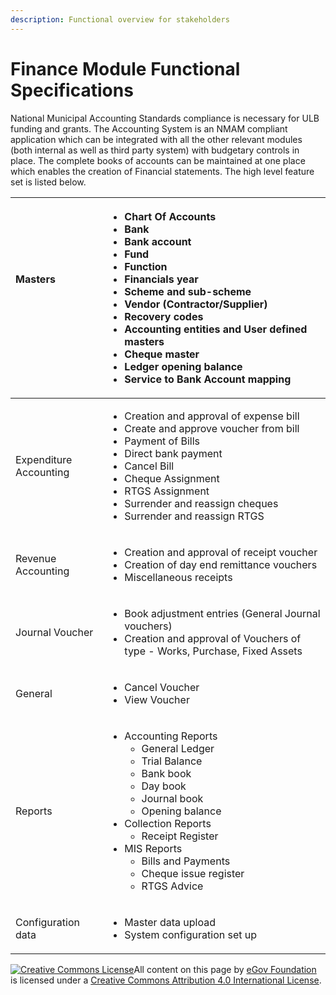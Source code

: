 ```yaml
---
description: Functional overview for stakeholders
---
```


# Finance Module Functional Specifications

National Municipal Accounting Standards compliance is necessary for ULB funding and grants. The Accounting System is an NMAM compliant application which can be integrated with all the other relevant modules \(both internal as well as third party system\) with budgetary controls in place. The complete books of accounts can be maintained at one place which enables the creation of Financial statements. The high level feature set is listed below.   
  


<table>
  <thead>
    <tr>
      <th style="text-align:left">Masters
        <br />
        <br />
        <br />
        <br />
      </th>
      <th style="text-align:left">
        <ul>
          <li>Chart Of Accounts</li>
          <li>Bank</li>
          <li>Bank account</li>
          <li>Fund</li>
          <li>Function</li>
          <li>Financials year</li>
          <li>Scheme and sub-scheme</li>
          <li>Vendor (Contractor/Supplier)</li>
          <li>Recovery codes</li>
          <li>Accounting entities and User defined masters</li>
          <li>Cheque master</li>
          <li>Ledger opening balance</li>
          <li>Service to Bank Account mapping</li>
        </ul>
      </th>
    </tr>
  </thead>
  <tbody>
    <tr>
      <td style="text-align:left">Expenditure Accounting</td>
      <td style="text-align:left">
        <ul>
          <li>Creation and approval of expense bill</li>
          <li>Create and approve voucher from bill</li>
          <li>Payment of Bills</li>
          <li>Direct bank payment</li>
          <li>Cancel Bill</li>
          <li>Cheque Assignment</li>
          <li>RTGS Assignment</li>
          <li>Surrender and reassign cheques</li>
          <li>Surrender and reassign RTGS</li>
        </ul>
      </td>
    </tr>
    <tr>
      <td style="text-align:left">Revenue Accounting</td>
      <td style="text-align:left">
        <ul>
          <li>Creation and approval of receipt voucher</li>
          <li>Creation of day end remittance vouchers</li>
          <li>Miscellaneous receipts</li>
        </ul>
      </td>
    </tr>
    <tr>
      <td style="text-align:left">Journal Voucher</td>
      <td style="text-align:left">
        <ul>
          <li>Book adjustment entries (General Journal vouchers)</li>
          <li>Creation and approval of Vouchers of type - Works, Purchase, Fixed Assets</li>
        </ul>
      </td>
    </tr>
    <tr>
      <td style="text-align:left">General</td>
      <td style="text-align:left">
        <ul>
          <li>Cancel Voucher</li>
          <li>View Voucher</li>
        </ul>
      </td>
    </tr>
    <tr>
      <td style="text-align:left">Reports</td>
      <td style="text-align:left">
        <ul>
          <li>Accounting Reports
            <ul>
              <li>General Ledger</li>
              <li>Trial Balance</li>
              <li>Bank book</li>
              <li>Day book</li>
              <li>Journal book</li>
              <li>Opening balance</li>
            </ul>
          </li>
          <li>Collection Reports
            <ul>
              <li>Receipt Register</li>
            </ul>
          </li>
          <li>MIS Reports
            <ul>
              <li>Bills and Payments</li>
              <li>Cheque issue register</li>
              <li>RTGS Advice</li>
            </ul>
          </li>
        </ul>
      </td>
    </tr>
    <tr>
      <td style="text-align:left">Configuration data</td>
      <td style="text-align:left">
        <ul>
          <li>Master data upload</li>
          <li>System configuration set up</li>
        </ul>
      </td>
    </tr>
  </tbody>
</table>

 [![Creative Commons License](https://i.creativecommons.org/l/by/4.0/80x15.png)](http://creativecommons.org/licenses/by/4.0/)All content on this page by [eGov Foundation ](https://egov.org.in/)is licensed under a [Creative Commons Attribution 4.0 International License](http://creativecommons.org/licenses/by/4.0/).

